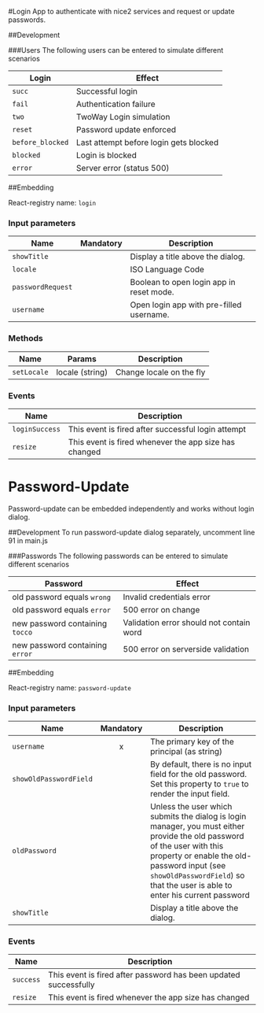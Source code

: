 #Login
App to authenticate with nice2 services and request or update passwords.

##Development

###Users
The following users can be entered to simulate different scenarios

| Login          	  | Effect                                 	|
|----------------	  |----------------------------------------	|
| `succ`           	| Successful login                       	|
| `fail`           	| Authentication failure                 	|
| `two`            	| TwoWay Login simulation                	|
| `reset`          	| Password update enforced               	|
| `before_blocked` 	| Last attempt before login gets blocked 	|
| `blocked`        	| Login is blocked                       	|
| `error`          	| Server error (status 500)              	|


##Embedding

React-registry name: `login`

### Input parameters

| Name                   | Mandatory | Description
|------------------------|:---------:|-------------
| `showTitle`            |           | Display a title above the dialog.
| `locale`               |           | ISO Language Code
| `passwordRequest`      |           | Boolean to open login app in reset mode. 
| `username`             |           | Open login app with pre-filled username. 

### Methods

| Name                   | Params         | Description
|------------------------|----------------|-------------
| `setLocale`            | locale (string)| Change locale on the fly



### Events

| Name                   | Description
|------------------------|------------
| `loginSuccess`         | This event is fired after successful login attempt
| `resize`               | This event is fired whenever the app size has changed



# Password-Update
Password-update can be embedded independently and works without login dialog.

##Development
To run password-update dialog separately, uncomment line 91 in main.js

###Passwords
The following passwords can be entered to simulate different scenarios

| Password       	                | Effect                                 	|
|---------------------------------|----------------------------------------	|
| old password equals `wrong`     | Invalid credentials error              	|
| old password equals `error`     | 500 error on change               	    |
| new password containing `tocco` | Validation error should not contain word|
| new password containing `error`	| 500 error on serverside validation    	|


##Embedding

React-registry name: `password-update`

### Input parameters

| Name                   | Mandatory | Description
|------------------------|:---------:|-------------
| `username`             | x         | The primary key of the principal (as string)
| `showOldPasswordField` |           | By default, there is no input field for the old password. Set this property to `true` to render the input field. |
| `oldPassword`          |           | Unless the user which submits the dialog is login manager, you must either provide the old password of the user with this property or enable the old-password input (see `showOldPasswordField`) so that the user is able to enter his current password
| `showTitle`            |           | Display a title above the dialog.

### Events

| Name                   | Description
|------------------------|------------
| `success`              | This event is fired after password has been updated successfully
| `resize`               | This event is fired whenever the app size has changed


